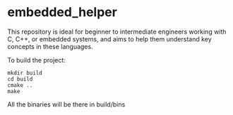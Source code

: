 # embedded_helper

This repository is ideal for beginner to intermediate engineers 
working with C, C++, or embedded systems, and aims to help them 
understand key concepts in these languages.

To build the project:

```
mkdir build
cd build
cmake ..
make
```

All the binaries will be there in build/bins
